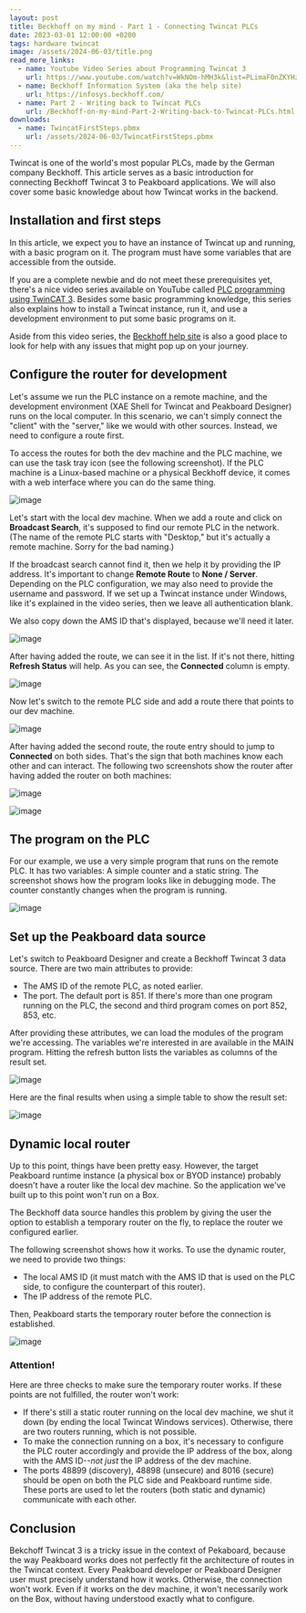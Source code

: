 ```yaml
---
layout: post
title: Beckhoff on my mind - Part 1 - Connecting Twincat PLCs
date: 2023-03-01 12:00:00 +0200
tags: hardware twincat
image: /assets/2024-06-03/title.png
read_more_links:
  - name: Youtube Video Series about Programming Twincat 3
    url: https://www.youtube.com/watch?v=WkNOm-hMH3k&list=PLimaF0nZKYHz3I3kFP4myaAYjmYk1SowO&ab_channel=JakobSagatowski
  - name: Beckhoff Information System (aka the help site)
    url: https://infosys.beckhoff.com/
  - name: Part 2 - Writing back to Twincat PLCs
    url: /Beckhoff-on-my-mind-Part-2-Writing-back-to-Twincat-PLCs.html
downloads:
  - name: TwincatFirstSteps.pbmx
    url: /assets/2024-06-03/TwincatFirstSteps.pbmx
---
```

Twincat is one of the world's most popular PLCs, made by the German company Beckhoff. This article serves as a basic introduction for connecting Beckhoff Twincat 3 to Peakboard applications. We will also cover some basic knowledge about how Twincat works in the backend. 

## Installation and first steps

In this article, we expect you to have an instance of Twincat up and running, with a basic program on it. The program must have some variables that are accessible from the outside.

If you are a complete newbie and do not meet these prerequisites yet, there's a nice video series available on YouTube called [PLC programming using TwinCAT 3](https://www.youtube.com/watch?v=WkNOm-hMH3k&list=PLimaF0nZKYHz3I3kFP4myaAYjmYk1SowO&ab_channel=JakobSagatowski). Besides some basic programming knowledge, this series also explains how to install a Twincat instance, run it, and use a development environment to put some basic programs on it.

Aside from this video series, the [Beckhoff help site](https://infosys.beckhoff.com/) is also a good place to look for help with any issues that might pop up on your journey.

## Configure the router for development

Let's assume we run the PLC instance on a remote machine, and the development environment (XAE Shell for Twincat and Peakboard Designer) runs on the local computer. In this scenario, we can't simply connect the "client" with the "server," like we would with other sources. Instead, we need to configure a route first.

To access the routes for both the dev machine and the PLC machine, we can use the task tray icon (see the following screenshot). If the PLC machine is a Linux-based machine or a physical Beckhoff device, it comes with a web interface where you can do the same thing.

![image](/assets/2024-06-03/010.png)

Let's start with the local dev machine. When we add a route and click on **Broadcast Search**, it's supposed to find our remote PLC in the network. (The name of the remote PLC starts with "Desktop," but it's actually a remote machine. Sorry for the bad naming.)

If the broadcast search cannot find it, then we help it by providing the IP address. It's important to change **Remote Route** to **None / Server**. Depending on the PLC configuration, we may also need to provide the username and password. If we set up a Twincat instance under Windows, like it's explained in the video series, then we leave all authentication blank.

We also copy down the AMS ID that's displayed, because we'll need it later.

![image](/assets/2024-06-03/020.png)

After having added the route, we can see it in the list. If it's not there, hitting **Refresh Status** will help. As you can see, the **Connected** column is empty.

![image](/assets/2024-06-03/021.png)

Now let's switch to the remote PLC side and add a route there that points to our dev machine.

![image](/assets/2024-06-03/030.png)

After having added the second route, the route entry should to jump to **Connected** on both sides. That's the sign that both machines know each other and can interact. The following two screenshots show the router after having added the router on both machines:

![image](/assets/2024-06-03/031.png)

![image](/assets/2024-06-03/040.png)

## The program on the PLC

For our example, we use a very simple program that runs on the remote PLC. It has two variables: A simple counter and a static string. The screenshot shows how the program looks like in debugging mode. The counter constantly changes when the program is running.

![image](/assets/2024-06-03/050.gif)

## Set up the Peakboard data source

Let's switch to Peakboard Designer and create a Beckhoff Twincat 3 data source. There are two main attributes to provide:
* The AMS ID of the remote PLC, as noted earlier.
* The port. The default port is 851. If there's more than one program running on the PLC, the second and third program comes on port 852, 853, etc.

After providing these attributes, we can load the modules of the program we're accessing. The variables we're interested in are available in the MAIN program. Hitting the refresh button lists the variables as columns of the result set. 

![image](/assets/2024-06-03/060.png)

Here are the final results when using a simple table to show the result set:

![image](/assets/2024-06-03/061.gif)

## Dynamic local router

Up to this point, things have been pretty easy. However, the target Peakboard runtime instance (a physical box or BYOD instance) probably doesn't have a router like the local dev machine. So the application we've built up to this point won't run on a Box.

The Beckhoff data source handles this problem by giving the user the option to establish a temporary router on the fly, to replace the router we configured earlier.

The following screenshot shows how it works. To use the dynamic router, we need to provide two things:
* The local AMS ID (it must match with the AMS ID that is used on the PLC side, to configure the counterpart of this router).
* The IP address of the remote PLC.

Then, Peakboard starts the temporary router before the connection is established. 

![image](/assets/2024-06-03/070.png)

### Attention!
Here are three checks to make sure the temporary router works. If these points are not fulfilled, the router won't work:
* If there's still a static router running on the local dev machine, we shut it down (by ending the local Twincat Windows services). Otherwise, there are two routers running, which is not possible.
* To make the connection running on a box, it's necessary to configure the PLC router accordingly and provide the IP address of the box, along with the AMS ID--*not just* the IP address of the dev machine.
* The ports 48899 (discovery), 48898 (unsecure) and 8016 (secure) should be open on both the PLC side and Peakboard runtime side. These ports are used to let the routers (both static and dynamic) communicate with each other.

## Conclusion

Bekchoff Twincat 3 is a tricky issue in the context of Pekaboard, because the way Peakboard works does not perfectly fit the architecture of routes in the Twincat context. Every Peakboard developer or Peakboard Designer user must precisely understand how it works. Otherwise, the connection won't work. Even if it works on the dev machine, it won't necessarily work on the Box, without having understood exactly what to configure.

